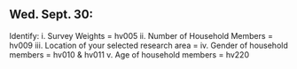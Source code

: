 ## Wed. Sept. 30:
Identify:
i.	Survey Weights = hv005
ii.	Number of Household Members = hv009
iii.	Location of your selected research area = 
iv.	Gender of household members = hv010 & hv011
v.	Age of household members = hv220
